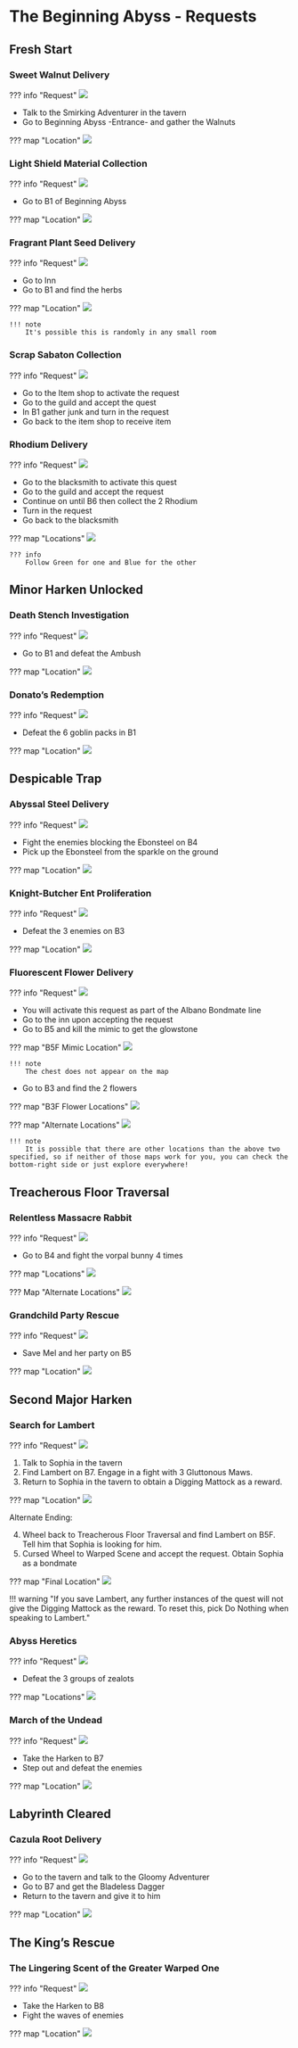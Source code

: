 # The Beginning Abyss - Requests

## Fresh Start

### Sweet Walnut Delivery

??? info "Request"
    ![](img/image_1.png)

- Talk to the Smirking Adventurer in the tavern  
- Go to Beginning Abyss -Entrance- and gather the Walnuts

??? map "Location"
    ![](img/image_2.png)

### Light Shield Material Collection

??? info "Request"
    ![](img/image_3.png)

- Go to B1 of Beginning Abyss

??? map "Location"
    ![](img/image_4.png)

### Fragrant Plant Seed Delivery

??? info "Request"
    ![](img/image_5.png)

- Go to Inn  
- Go to B1 and find the herbs

??? map "Location"
    ![](img/image_6.png)
    
    !!! note
        It's possible this is randomly in any small room

### Scrap Sabaton Collection

??? info "Request"
    ![](img/image_7.png)

- Go to the Item shop to activate the request  
- Go to the guild and accept the quest  
- In B1 gather junk and turn in the request  
- Go back to the item shop to receive item

### Rhodium Delivery

??? info "Request"
    ![](img/image_8.png)

- Go to the blacksmith to activate this quest  
- Go to the guild and accept the request   
- Continue on until B6 then collect the 2 Rhodium  
- Turn in the request  
- Go back to the blacksmith

??? map "Locations"
    ![](img/image_9.png)

    ??? info
        Follow Green for one and Blue for the other

## Minor Harken Unlocked

### Death Stench Investigation

??? info "Request"
    ![](img/image_19.png)

- Go to B1 and defeat the Ambush

??? map "Location"
    ![](img/image_20.png)
 
### Donato’s Redemption

??? info "Request"
    ![](img/image_24.png)

- Defeat the 6 goblin packs in B1

??? map "Location"
    ![](img/image_25.png)

## Despicable Trap

### Abyssal Steel Delivery

??? info "Request"
    ![](img/image_29.png)

- Fight the enemies blocking the Ebonsteel on B4  
- Pick up the Ebonsteel from the sparkle on the ground

??? map "Location"
    ![](img/image_30.png)

### Knight-Butcher Ent Proliferation

??? info "Request"
    ![](img/image_31.png)

- Defeat the 3 enemies on B3

??? map "Location"
    ![](img/image_32.png)

### Fluorescent Flower Delivery

??? info "Request"
    ![](img/image_33.png)

- You will activate this request as part of the Albano Bondmate line  
- Go to the inn upon accepting the request  
- Go to B5 and kill the mimic to get the glowstone  

??? map "B5F Mimic Location"
    ![](img/image_34.png)

    !!! note
        The chest does not appear on the map

- Go to B3 and find the 2 flowers

??? map "B3F Flower Locations"
    ![](img/image_35.png)

??? map "Alternate Locations"
    ![](img/fluorescent_flowers_alt_location.png)

    !!! note
        It is possible that there are other locations than the above two specified, so if neither of those maps work for you, you can check the bottom-right side or just explore everywhere!

## Treacherous Floor Traversal

### Relentless Massacre Rabbit

??? info "Request"
    ![](img/image_44.png)

- Go to B4 and fight the vorpal bunny 4 times

??? map "Locations"
    ![](img/image_45.png)

??? Map "Alternate Locations"
    ![](img/rabbits-alternate-locations.jpg)

### Grandchild Party Rescue

??? info "Request"
    ![](img/image_46.png)

- Save Mel and her party on B5

??? map "Location"
    ![](img/image_47.png)

## Second Major Harken

### Search for Lambert

??? info "Request"
    ![](img/image_52.png)

1. Talk to Sophia in the tavern  
2. Find Lambert on B7. Engage in a fight with 3 Gluttonous Maws.
3. Return to Sophia in the tavern to obtain a Digging Mattock as a reward.

??? map "Location"
    ![](img/image_53.png)

Alternate Ending:

4. Wheel back to Treacherous Floor Traversal and find Lambert on B5F. Tell him that Sophia is looking for him.
5. Cursed Wheel to Warped Scene and accept the request. Obtain Sophia as a bondmate

??? map "Final Location"
    ![](img/lambert-b5f-location.png)

!!! warning "If you save Lambert, any further instances of the quest will not give the Digging Mattock as the reward. To reset this, pick Do Nothing when speaking to Lambert."

### Abyss Heretics

??? info "Request"
    ![](img/image_55.png)

- Defeat the 3 groups of zealots

??? map "Locations"
    ![](img/image_82.png)

### March of the Undead

??? info "Request"
    ![](img/image_57.png)

- Take the Harken to B7  
- Step out and defeat the enemies

??? map "Location"
    ![](img/image_58.png)

## Labyrinth Cleared

### Cazula Root Delivery

??? info "Request"
    ![](img/image_64.png)

- Go to the tavern and talk to the Gloomy Adventurer  
- Go to B7 and get the Bladeless Dagger  
- Return to the tavern and give it to him

??? map "Location"
    ![](img/image_65.png)

## The King’s Rescue

### The Lingering Scent of the Greater Warped One

??? info "Request"
    ![](img/image_66.png)

- Take the Harken to B8  
- Fight the waves of enemies

??? map "Location"
    ![](img/image_67.png)
